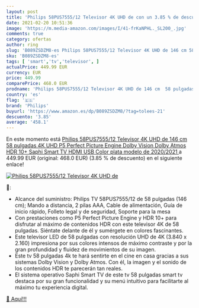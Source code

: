 ```yaml
---
layout: post
title: 'Philips 58PUS7555/12 Televisor 4K UHD de con un 3.85 % de descuento'
date: 2021-02-20 10:51:36
image: 'https://m.media-amazon.com/images/I/41-frKaNPHL._SL200_.jpg'
comments: true
category: ofertas
author: ring
slug: 'B089ZSDZM8-es Philips 58PUS7555/12 Televisor 4K UHD de 146 cm 58...'
sku: 'B089ZSDZM8-es'
tags: [ 'smart','tv','televisor', ]
actualPrice: 449.99 EUR
currency: EUR
price: 449.99
comparePrice: 468.0 EUR
prodname: 'Philips 58PUS7555/12 Televisor 4K UHD de 146 cm  58 pulgadas   4K UHD  P5 Perfect Picture Engine  Dolby Vision  Dolby Atmos  HDR 10+  Saphi Smart TV  HDMI  USB   Color plata  modelo de 2020/2021 '
country: 'es'
flag: '🇪🇸'
brand: 'Philips'
buyurl: 'https://www.amazon.es/dp/B089ZSDZM8/?tag=tolees-21'
descuento: '3.85'
average: '458.1'
---
```


En este momento está [Philips 58PUS7555/12 Televisor 4K UHD de 146 cm  58 pulgadas   4K UHD  P5 Perfect Picture Engine  Dolby Vision  Dolby Atmos  HDR 10+  Saphi Smart TV  HDMI  USB   Color plata  modelo de 2020/2021 ](https://www.amazon.es/dp/B089ZSDZM8/?tag=tolees-21) a 449.99 EUR (original: 468.0 EUR) (3.85 %  de descuento) en el siguiente enlace!

[![Philips 58PUS7555/12 Televisor 4K UHD de](https://m.media-amazon.com/images/I/41-frKaNPHL._SL200_.jpg)](https://www.amazon.es/dp/B089ZSDZM8/?tag=tolees-21)

🔎:

- Alcance del suministro: Philips TV 58PUS7555/12 de 58 pulgadas (146 cm); Mando a distancia, 2 pilas AAA, Cable de alimentación, Guía de inicio rápido, Folleto legal y de seguridad, Soporte para la mesa
- Con prestaciones como P5 Perfect Picture Engine y HDR 10+ para disfrutar al máximo de contenidos HDR con este televisor 4K de 58 pulgadas. Siéntate delante de él y sumérgete en colores fascinantes.
- Este televisor LED de 58 pulgadas con resolución UHD de 4K (3.840 x 2.160) impresiona por sus colores intensos de máximo contraste y por la gran profundidad y fluidez de movimientos de su imagen.
- Este tv 58 pulgadas 4k te hará sentirte en el cine en casa gracias a sus sistemas Dolby Vision y Dolby Atmos. Con él, la imagen y el sonido de los contenidos HDR te parecerán tan reales.
- El sistema operativo Saphi Smart TV de este tv 58 pulgadas smart tv destaca por su gran funcionalidad y su menú intuitivo para facilitarte al máximo tu experiencia digital.

[🛒 Aquí!!!](https://www.amazon.es/dp/B089ZSDZM8/?tag=tolees-21)
